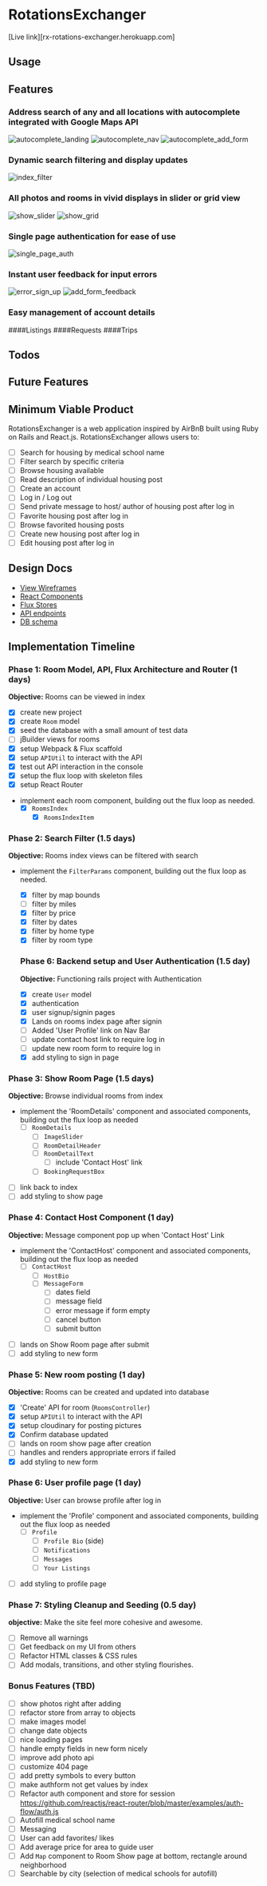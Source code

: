 # RotationsExchanger

[Live link][rx-rotations-exchanger.herokuapp.com]

## Usage

## Features

### Address search of any and all locations with autocomplete integrated with Google Maps API
![autocomplete_landing]
![autocomplete_nav]
![autocomplete_add_form]

### Dynamic search filtering and display updates
![index_filter]

### All photos and rooms in vivid displays in slider or grid view
![show_slider] ![show_grid]

### Single page authentication for ease of use
![single_page_auth]

### Instant user feedback for input errors
![error_sign_up] ![add_form_feedback]

### Easy management of account details
####Listings
####Requests
####Trips



[add_form_feedback]: ./screenshots/add_form_feedback.png
[error_sign_up]: ./screenshots/error_sign_up.png
[search_filter]: ./screenshots/search_filter.png
[index_filter]: ./screenshots/index_filter.png
[autocomplete_add_form]: ./screenshots/autocomplete_add_form.png
[autocomplete_nav]: ./screenshots/autocomplete_nav.png
[autocomplete_landing]: ./screenshots/autocomplete_landing.png
[single_page_auth]: ./screenshots/single_page_auth.png
[show_grid]: ./screenshots/show_grid.png
[show_slider]: ./screenshots/show_slider.png


## Todos

## Future Features

## Minimum Viable Product

RotationsExchanger is a web application inspired by AirBnB built using Ruby on Rails
and React.js. RotationsExchanger allows users to:

<!-- This is a Markdown checklist. Use it to keep track of your
progress. Put an x between the brackets for a checkmark: [x] -->
- [ ] Search for housing by medical school name
- [ ] Filter search by specific criteria
- [ ] Browse housing available
- [ ] Read description of individual housing post
- [ ] Create an account
- [ ] Log in / Log out
- [ ] Send private message to host/ author of housing post after log in
- [ ] Favorite housing post after log in
- [ ] Browse favorited housing posts
- [ ] Create new housing post after log in
- [ ] Edit housing post after log in

## Design Docs
* [View Wireframes][views]
* [React Components][components]
* [Flux Stores][stores]
* [API endpoints][api-endpoints]
* [DB schema][schema]

[views]: ./docs/views.md
[components]: ./docs/components.md
[stores]: ./docs/stores.md
[api-endpoints]: ./docs/api-endpoints.md
[schema]: ./docs/schema.md

## Implementation Timeline

### Phase 1: Room Model, API, Flux Architecture and Router (1 days)

**Objective:** Rooms can be viewed in index

- [x] create new project
- [x] create `Room` model
- [x] seed the database with a small amount of test data
- [ ] jBuilder views for rooms
- [x] setup Webpack & Flux scaffold
- [x] setup `APIUtil` to interact with the API
- [x] test out API interaction in the console
- [x] setup the flux loop with skeleton files
- [x] setup React Router
- implement each room component, building out the flux loop as needed.
  - [x] `RoomsIndex`
    - [x] `RoomsIndexItem`

### Phase 2: Search Filter (1.5 days)

**Objective:** Rooms index views can be filtered with search
- implement the `FilterParams` component, building out the flux loop as needed.
  - [x] filter by map bounds
  - [ ] filter by miles
  - [x] filter by price
  - [x] filter by dates
  - [x] filter by home type
  - [x] filter by room type

  ### Phase 6: Backend setup and User Authentication (1.5 day)

  **Objective:** Functioning rails project with Authentication

  - [x] create `User` model
  - [x] authentication
  - [x] user signup/signin pages
  - [x] Lands on rooms index page after signin
  - [ ] Added 'User Profile' link on Nav Bar
  - [ ] update contact host link to require log in
  - [ ] update new room form to require log in
  - [x] add styling to sign in page

### Phase 3: Show Room Page (1.5 days)

**Objective:** Browse individual rooms from index
- implement the 'RoomDetails' component and associated components, building out the flux loop as needed
  - [ ] `RoomDetails`
    - [ ] `ImageSlider`
    - [ ] `RoomDetailHeader`
    - [ ] `RoomDetailText`
      - [ ] include 'Contact Host' link
    - [ ] `BookingRequestBox`
- [ ] link back to index
- [ ] add styling to show page

### Phase 4: Contact Host Component (1 day)

**Objective:** Message component pop up when 'Contact Host' Link

- implement the 'ContactHost' component and associated components, building out the flux loop as needed
  - [ ] `ContactHost`
    - [ ] `HostBio`
    - [ ] `MessageForm`
      - [ ] dates field
      - [ ] message field
      - [ ] error message if form empty
      - [ ] cancel button
      - [ ] submit button
- [ ] lands on Show Room page after submit
- [ ] add styling to new form

### Phase 5: New room posting (1 day)

**Objective:** Rooms can be created and updated into database

- [x] 'Create' API for room (`RoomsController`)
- [x] setup `APIUtil` to interact with the API
- [x] setup cloudinary for posting pictures
- [x] Confirm database updated
- [ ] lands on room show page after creation
- [ ] handles and renders appropriate errors if failed
- [x] add styling to new form

### Phase 6: User profile page (1 day)

**Objective:** User can browse profile after log in

- implement the 'Profile' component and associated components, building out the flux loop as needed
  - [ ] `Profile`
    - [ ] `Profile Bio` (side)
    - [ ] `Notifications`
    - [ ] `Messages`
    - [ ] `Your Listings`
- [ ] add styling to profile page

### Phase 7: Styling Cleanup and Seeding (0.5 day)

**objective:** Make the site feel more cohesive and awesome.

- [ ] Remove all warnings
- [ ] Get feedback on my UI from others
- [ ] Refactor HTML classes & CSS rules
- [ ] Add modals, transitions, and other styling flourishes.

### Bonus Features (TBD)

- [ ] show photos right after adding
- [ ] refactor store from array to objects
- [ ] make images model
- [ ] change date objects
- [ ] nice loading pages
- [ ] handle empty fields in new form nicely
- [ ] improve add photo api
- [ ] customize 404 page
- [ ] add pretty symbols to every button
- [ ] make authform not get values by index
- [ ] Refactor auth component and store for session https://github.com/reactjs/react-router/blob/master/examples/auth-flow/auth.js
- [ ] Autofill medical school name
- [ ] Messaging
- [ ] User can add favorites/ likes
- [ ] Add average price for area to guide user
- [ ] Add `Map` component to Room Show page at bottom, rectangle around neighborhood
- [ ] Searchable by city (selection of medical schools for autofill)

[phase-one]: ./docs/phases/phase1.md
[phase-two]: ./docs/phases/phase2.md
[phase-three]: ./docs/phases/phase3.md
[phase-four]: ./docs/phases/phase4.md
[phase-five]: ./docs/phases/phase5.md
